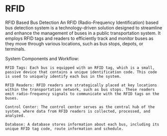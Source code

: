 # RFID
RFID Based Bus Detection
An RFID (Radio-Frequency Identification) based bus detection system is a technology-driven solution designed to streamline and enhance the management of buses in a public transportation system.
It employs RFID tags and readers to efficiently track and monitor buses as they move through various locations, such as bus stops, depots, or terminals.

System Components and Workflow:

    RFID Tags: Each bus is equipped with an RFID tag, which is a small, passive device that contains a unique identification code. This code is used to uniquely identify each bus in the system.

    RFID Readers: RFID readers are strategically placed at key locations within the transportation network, such as bus stops. These readers emit radio-frequency signals to communicate with the RFID tags on the buses.

    Control Center: The control center serves as the central hub of the system, where data from RFID readers is collected, processed, and analyzed.

    Database: A database stores information about each bus, including its unique RFID tag code, route information and schedule.

    

